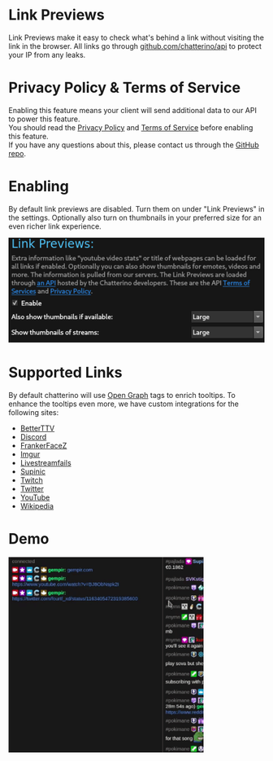 # Link Previews

Link Previews make it easy to check what's behind a link without visiting the link in the browser.
All links go through [github.com/chatterino/api](https://github.com/chatterino/api) to protect your IP from any leaks.

# Privacy Policy & Terms of Service

Enabling this feature means your client will send additional data to our API to power this feature.  
You should read the [Privacy Policy](https://braize.pajlada.com/chatterino/legal/privacy-policy) and [Terms of Service](https://braize.pajlada.com/chatterino/legal/terms-of-service) before enabling this feature.  
If you have any questions about this, please contact us through the [GitHub repo](https://github.com/Chatterino/chatterino2/issues/new/choose).

# Enabling

By default link previews are disabled. Turn them on under "Link Previews" in the settings.
Optionally also turn on thumbnails in your preferred size for an even richer link experience.

![Link Previews Option](images/linkPreviews/option.png)

# Supported Links

By default chatterino will use [Open Graph](https://ogp.me/) tags to enrich tooltips.
To enhance the tooltips even more, we have custom integrations for the following sites:

- [BetterTTV](https://betterttv.com/)
- [Discord](https://discord.com/)
- [FrankerFaceZ](https://www.frankerfacez.com/)
- [Imgur](https://imgur.com)
- [Livestreamfails](https://livestreamfails.com/)
- [Supinic](https://supinic.com/)
- [Twitch](https://twitch.tv)
- [Twitter](https://twitter.com)
- [YouTube](https://youtube.com)
- [Wikipedia](https://www.wikipedia.org/)

# Demo

![Demo](images/linkPreviews/demo.gif)
